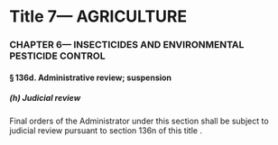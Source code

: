 
# Title 7— AGRICULTURE
### CHAPTER 6— INSECTICIDES AND ENVIRONMENTAL PESTICIDE CONTROL
#### § 136d. Administrative review; suspension
##### (h) Judicial review

Final orders of the Administrator under this section shall be subject to judicial review pursuant to section 136n of this title .
